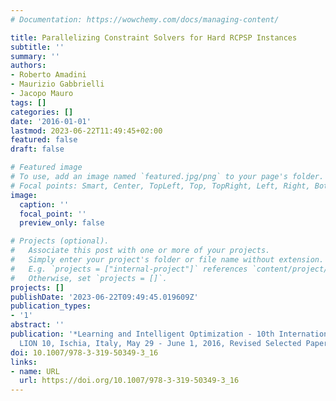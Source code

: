 ```yaml
---
# Documentation: https://wowchemy.com/docs/managing-content/

title: Parallelizing Constraint Solvers for Hard RCPSP Instances
subtitle: ''
summary: ''
authors:
- Roberto Amadini
- Maurizio Gabbrielli
- Jacopo Mauro
tags: []
categories: []
date: '2016-01-01'
lastmod: 2023-06-22T11:49:45+02:00
featured: false
draft: false

# Featured image
# To use, add an image named `featured.jpg/png` to your page's folder.
# Focal points: Smart, Center, TopLeft, Top, TopRight, Left, Right, BottomLeft, Bottom, BottomRight.
image:
  caption: ''
  focal_point: ''
  preview_only: false

# Projects (optional).
#   Associate this post with one or more of your projects.
#   Simply enter your project's folder or file name without extension.
#   E.g. `projects = ["internal-project"]` references `content/project/deep-learning/index.md`.
#   Otherwise, set `projects = []`.
projects: []
publishDate: '2023-06-22T09:49:45.019609Z'
publication_types:
- '1'
abstract: ''
publication: '*Learning and Intelligent Optimization - 10th International Conference,
  LION 10, Ischia, Italy, May 29 - June 1, 2016, Revised Selected Papers*'
doi: 10.1007/978-3-319-50349-3_16
links:
- name: URL
  url: https://doi.org/10.1007/978-3-319-50349-3_16
---
```

